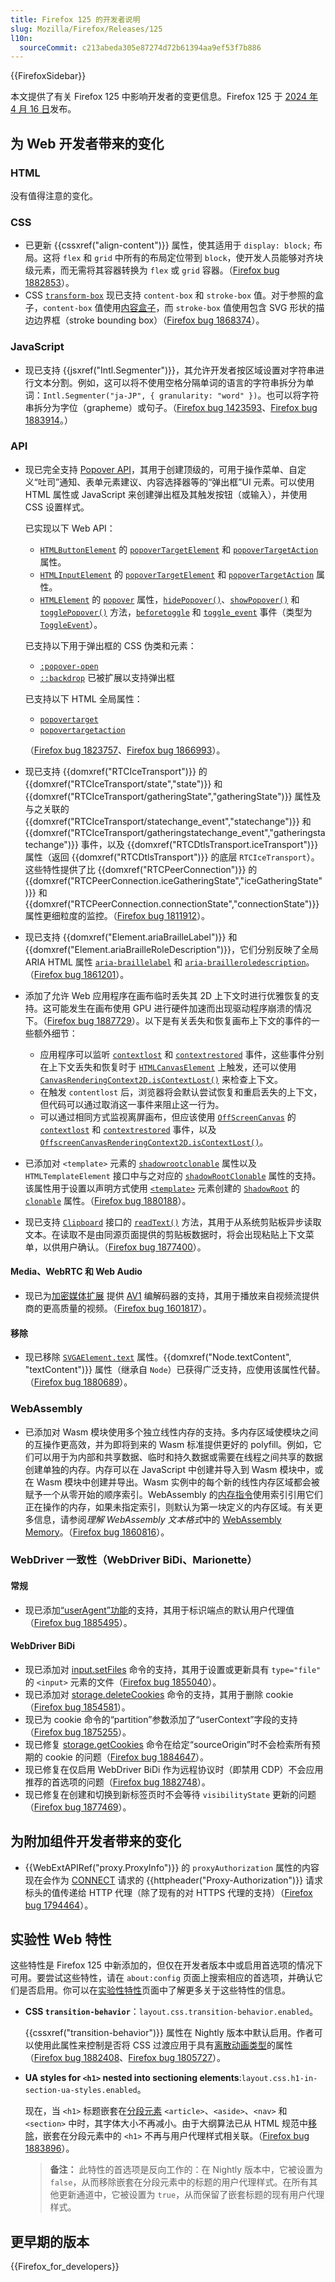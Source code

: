 ```yaml
---
title: Firefox 125 的开发者说明
slug: Mozilla/Firefox/Releases/125
l10n:
  sourceCommit: c213abeda305e87274d72b61394aa9ef53f7b886
---
```


{{FirefoxSidebar}}

本文提供了有关 Firefox 125 中影响开发者的变更信息。Firefox 125 于 [2024 年 4 月 16 日](https://whattrainisitnow.com/release/?version=125)发布。

## 为 Web 开发者带来的变化

### HTML

没有值得注意的变化。

### CSS

- 已更新 {{cssxref("align-content")}} 属性，使其适用于 `display: block;` 布局。这将 `flex` 和 `grid` 中所有的布局定位带到 `block`，使开发人员能够对齐块级元素，而无需将其容器转换为 `flex` 或 `grid` 容器。（[Firefox bug 1882853](https://bugzil.la/1882853)）。
- CSS [`transform-box`](/zh-CN/docs/Web/CSS/transform-box) 现已支持 `content-box` 和 `stroke-box` 值。对于参照的盒子，`content-box` 值使用[内容盒子](/zh-CN/docs/Learn/CSS/Building_blocks/The_box_model#盒模型的各个部分)，而 `stroke-box` 值使用包含 SVG 形状的描边边界框（stroke bounding box）（[Firefox bug 1868374](https://bugzil.la/1868374)）。

### JavaScript

- 现已支持 {{jsxref("Intl.Segmenter")}}，其允许开发者按区域设置对字符串进行文本分割。例如，这可以将不使用空格分隔单词的语言的字符串拆分为单词：`Intl.Segmenter("ja-JP", { granularity: "word" })`。也可以将字符串拆分为字位（grapheme）或句子。（[Firefox bug 1423593](https://bugzil.la/1423593)、[Firefox bug 1883914](https://bugzil.la/1883914)。）

### API

- 现已完全支持 [Popover API](/zh-CN/docs/Web/API/Popover_API)，其用于创建顶级的，可用于操作菜单、自定义“吐司”通知、表单元素建议、内容选择器等的“弹出框”UI 元素。可以使用 HTML 属性或 JavaScript 来创建弹出框及其触发按钮（或输入），并使用 CSS 设置样式。

  已实现以下 Web API：

  - [`HTMLButtonElement`](/zh-CN/docs/Web/API/HTMLButtonElement) 的 [`popoverTargetElement`](/zh-CN/docs/Web/API/HTMLButtonElement/popoverTargetElement) 和 [`popoverTargetAction`](/zh-CN/docs/Web/API/HTMLButtonElement/popoverTargetAction) 属性。
  - [`HTMLInputElement`](/zh-CN/docs/Web/API/HTMLInputElement) 的 [`popoverTargetElement`](/zh-CN/docs/Web/API/HTMLInputElement/popoverTargetElement) 和 [`popoverTargetAction`](/zh-CN/docs/Web/API/HTMLInputElement/popoverTargetAction) 属性。
  - [`HTMLElement`](/zh-CN/docs/Web/API/HTMLElement) 的 [`popover`](/zh-CN/docs/Web/API/HTMLElement/popover) 属性，[`hidePopover()`](/zh-CN/docs/Web/API/HTMLElement/hidePopover)、[`showPopover()`](/zh-CN/docs/Web/API/HTMLElement/showPopover) 和 [`togglePopover()`](/zh-CN/docs/Web/API/HTMLElement/togglePopover) 方法，[`beforetoggle`](/zh-CN/docs/Web/API/HTMLElement/beforetoggle_event) 和 [`toggle_event`](/zh-CN/docs/Web/API/HTMLElement/toggle_event) 事件（类型为 [`ToggleEvent`](/zh-CN/docs/Web/API/ToggleEvent)）。

  已支持以下用于弹出框的 CSS 伪类和元素：

  - [`:popover-open`](/zh-CN/docs/Web/CSS/:popover-open)
  - [`::backdrop`](/zh-CN/docs/Web/CSS/::backdrop) 已被扩展以支持弹出框

  已支持以下 HTML 全局属性：

  - [`popovertarget`](/zh-CN/docs/Web/HTML/Element/button#popovertarget)
  - [`popovertargetaction`](/zh-CN/docs/Web/HTML/Element/button#popovertargetaction)

  （[Firefox bug 1823757](https://bugzil.la/1823757)、[Firefox bug 1866993](https://bugzil.la/1866993)）。

- 现已支持 {{domxref("RTCIceTransport")}} 的 {{domxref("RTCIceTransport/state","state")}} 和 {{domxref("RTCIceTransport/gatheringState","gatheringState")}} 属性及与之关联的 {{domxref("RTCIceTransport/statechange_event","statechange")}} 和 {{domxref("RTCIceTransport/gatheringstatechange_event","gatheringstatechange")}} 事件，以及 {{domxref("RTCDtlsTransport.iceTransport")}} 属性（返回 {{domxref("RTCDtlsTransport")}} 的底层 `RTCIceTransport`）。这些特性提供了比 {{domxref("RTCPeerConnection")}} 的 {{domxref("RTCPeerConnection.iceGatheringState","iceGatheringState")}} 和 {{domxref("RTCPeerConnection.connectionState","connectionState")}} 属性更细粒度的监控。（[Firefox bug 1811912](https://bugzil.la/1811912)）。
- 现已支持 {{domxref("Element.ariaBrailleLabel")}} 和 {{domxref("Element.ariaBrailleRoleDescription")}}，它们分别反映了全局 ARIA HTML 属性 [`aria-braillelabel`](/zh-CN/docs/Web/Accessibility/ARIA/Attributes/aria-braillelabel) 和 [`aria-brailleroledescription`](/zh-CN/docs/Web/Accessibility/ARIA/Attributes/aria-brailleroledescription)。（[Firefox bug 1861201](https://bugzil.la/1861201)）。

- 添加了允许 Web 应用程序在画布临时丢失其 2D 上下文时进行优雅恢复的支持。这可能发生在画布使用 GPU 进行硬件加速而出现驱动程序崩溃的情况下。（[Firefox bug 1887729](https://bugzil.la/1887729)）。以下是有关丢失和恢复画布上下文的事件的一些额外细节：

  - 应用程序可以监听 [`contextlost`](/zh-CN/docs/Web/API/HTMLCanvasElement/contextlost_event) 和 [`contextrestored`](/zh-CN/docs/Web/API/HTMLCanvasElement/contextrestored_event) 事件，这些事件分别在上下文丢失和恢复时于 [`HTMLCanvasElement`](/zh-CN/docs/Web/API/HTMLCanvasElement) 上触发，还可以使用 [`CanvasRenderingContext2D.isContextLost()`](/zh-CN/docs/Web/API/CanvasRenderingContext2D/isContextLost) 来检查上下文。
  - 在触发 `contentlost` 后，浏览器将会默认尝试恢复和重启丢失的上下文，但代码可以通过取消这一事件来阻止这一行为。
  - 可以通过相同方式监视离屏画布，但应该使用 [`OffScreenCanvas`](/zh-CN/docs/Web/API/OffscreenCanvas) 的 [`contextlost`](/zh-CN/docs/Web/API/OffscreenCanvas/contextlost_event) 和 [`contextrestored`](/zh-CN/docs/Web/API/OffscreenCanvas/contextrestored_event) 事件，以及 [`OffscreenCanvasRenderingContext2D.isContextLost()`](/zh-CN/docs/Web/API/OffscreenCanvasRenderingContext2D#上下文)。

- 已添加对 `<template>` 元素的 [`shadowrootclonable`](/zh-CN/docs/Web/HTML/Element/template#shadowrootclonable) 属性以及 `HTMLTemplateElement` 接口中与之对应的 [`shadowRootClonable`](/zh-CN/docs/Web/API/HTMLTemplateElement/shadowRootClonable) 属性的支持。该属性用于设置以声明方式使用 [`<template>`](/zh-CN/docs/Web/HTML/Element/template) 元素创建的 [`ShadowRoot`](/zh-CN/docs/Web/API/ShadowRoot) 的 [`clonable`](/zh-CN/docs/Web/API/ShadowRoot/clonable) 属性。（[Firefox bug 1880188](https://bugzil.la/1880188)）。
- 现已支持 [`Clipboard`](/zh-CN/docs/Web/API/Clipboard) 接口的 [`readText()`](/zh-CN/docs/Web/API/Clipboard/readText) 方法，其用于从系统剪贴板异步读取文本。在读取不是由同源页面提供的剪贴板数据时，将会出现粘贴上下文菜单，以供用户确认。（[Firefox bug 1877400](https://bugzil.la/1877400)）。

#### Media、WebRTC 和 Web Audio

- 现已为[加密媒体扩展](/zh-CN/docs/Web/API/Encrypted_Media_Extensions_API) 提供 [AV1](/zh-CN/docs/Web/Media/Formats/Video_codecs#av1) 编解码器的支持，其用于播放来自视频流提供商的更高质量的视频。（[Firefox bug 1601817](https://bugzil.la/1601817)）。

#### 移除

- 现已移除 [`SVGAElement.text`](/zh-CN/docs/Web/API/SVGAElement#svgaelement.text) 属性。{{domxref("Node.textContent", "textContent")}} 属性（继承自 `Node`）已获得广泛支持，应使用该属性代替。（[Firefox bug 1880689](https://bugzil.la/1880689)）。

### WebAssembly

- 已添加对 Wasm 模块使用多个独立线性内存的支持。多内存区域使模块之间的互操作更高效，并为即将到来的 Wasm 标准提供更好的 polyfill。例如，它们可以用于为内部和共享数据、临时和持久数据或需要在线程之间共享的数据创建单独的内存。内存可以在 JavaScript 中创建并导入到 Wasm 模块中，或在 Wasm 模块中创建并导出。Wasm 实例中的每个新的线性内存区域都会被赋予一个从零开始的顺序索引。WebAssembly 的[内存指令](/zh-CN/docs/WebAssembly/Reference/Memory)使用索引引用它们正在操作的内存，如果未指定索引，则默认为第一块定义的内存区域。有关更多信息，请参阅*理解 WebAssembly 文本格式*中的 [WebAssembly Memory](/zh-CN/docs/WebAssembly/Understanding_the_text_format#webassembly_内存)。（[Firefox bug 1860816](https://bugzil.la/1860816)）。

### WebDriver 一致性（WebDriver BiDi、Marionette）

#### 常规

- 现已添加[“userAgent”功能](https://w3c.github.io/webdriver/#capabilities)的支持，其用于标识端点的默认用户代理值（[Firefox bug 1885495](https://bugzil.la/1885495)）。

#### WebDriver BiDi

- 现已添加对 [input.setFiles](https://w3c.github.io/webdriver-bidi/#command-input-setFiles) 命令的支持，其用于设置或更新具有 `type="file"` 的 `<input>` 元素的文件（[Firefox bug 1855040](https://bugzil.la/1855040)）。
- 现已添加对 [storage.deleteCookies](https://w3c.github.io/webdriver-bidi/#command-storage-deleteCookies) 命令的支持，其用于删除 cookie（[Firefox bug 1854581](https://bugzil.la/1854581)）。
- 现已为 cookie 命令的“partition”参数添加了“userContext”字段的支持（[Firefox bug 1875255](https://bugzil.la/1875255)）。
- 现已修复 [storage.getCookies](https://w3c.github.io/webdriver-bidi/#command-storage-getCookies) 命令在给定“sourceOrigin”时不会检索所有预期的 cookie 的问题（[Firefox bug 1884647](https://bugzil.la/1884647)）。
- 现已修复在仅启用 WebDriver BiDi 作为远程协议时（即禁用 CDP）不会应用推荐的首选项的问题（[Firefox bug 1882748](https://bugzil.la/1882748)）。
- 现已修复在创建和切换到新标签页时不会等待 `visibilityState` 更新的问题（[Firefox bug 1877469](https://bugzil.la/1877469)）。

## 为附加组件开发者带来的变化

- {{WebExtAPIRef("proxy.ProxyInfo")}} 的 `proxyAuthorization` 属性的内容现在会作为 [CONNECT](/zh-CN/docs/Web/HTTP/Methods/CONNECT) 请求的 {{httpheader("Proxy-Authorization")}} 请求标头的值传递给 HTTP 代理（除了现有的对 HTTPS 代理的支持）（[Firefox bug 1794464](https://bugzil.la/1794464)）。

## 实验性 Web 特性

这些特性是 Firefox 125 中新添加的，但仅在开发者版本中或启用首选项的情况下可用。要尝试这些特性，请在 `about:config` 页面上搜索相应的首选项，并确认它们是否启用。你可以在[实验性特性](/zh-CN/docs/Mozilla/Firefox/Experimental_features)页面中了解更多关于这些特性的信息。

- **CSS `transition-behavior`**：`layout.css.transition-behavior.enabled`。

  {{cssxref("transition-behavior")}} 属性在 Nightly 版本中默认启用。作者可以使用此属性来控制是否将 CSS 过渡应用于具有[离散动画类型](/zh-CN/docs/Web/CSS/CSS_animated_properties#discrete)的属性（[Firefox bug 1882408](https://bugzil.la/1882408)、[Firefox bug 1805727](https://bugzil.la/1805727)）。

- **UA styles for `<h1>` nested into sectioning elements**:`layout.css.h1-in-section-ua-styles.enabled`。

  现在，当 `<h1>` 标题嵌套在[分段元素](/zh-CN/docs/Web/HTML/Content_categories#分段内容) `<article>`、`<aside>`、`<nav>` 和 `<section>` 中时，其字体大小不再减小。由于大纲算法已从 HTML 规范中[移除](https://github.com/whatwg/html/pull/7829)，嵌套在分段元素中的 `<h1>` 不再与用户代理样式相关联。（[Firefox bug 1883896](https://bugzil.la/1883896)）。

  > **备注：** 此特性的首选项是反向工作的：在 Nightly 版本中，它被设置为 `false`，从而移除嵌套在分段元素中的标题的用户代理样式。在所有其他更新通道中，它被设置为 `true`，从而保留了嵌套标题的现有用户代理样式。

## 更早期的版本

{{Firefox_for_developers}}
